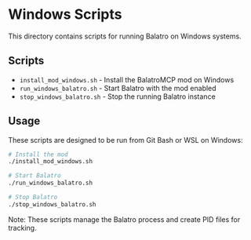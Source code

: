 # Windows Scripts

This directory contains scripts for running Balatro on Windows systems.

## Scripts

- `install_mod_windows.sh` - Install the BalatroMCP mod on Windows
- `run_windows_balatro.sh` - Start Balatro with the mod enabled
- `stop_windows_balatro.sh` - Stop the running Balatro instance

## Usage

These scripts are designed to be run from Git Bash or WSL on Windows:

```bash
# Install the mod
./install_mod_windows.sh

# Start Balatro
./run_windows_balatro.sh

# Stop Balatro
./stop_windows_balatro.sh
```

Note: These scripts manage the Balatro process and create PID files for
tracking.
